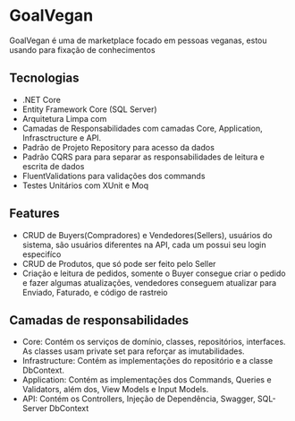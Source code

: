 # GoalVegan
GoalVegan é uma de marketplace focado em pessoas veganas, estou usando para fixação de conhecimentos


## Tecnologias

* .NET Core
* Entity Framework Core (SQL Server)
* Arquitetura Limpa com 
* Camadas de Responsabilidades com camadas Core, Application, Infrasctructure e API.
* Padrão de Projeto Repository para acesso da dados
* Padrão CQRS para para separar as responsabilidades de leitura e escrita de dados
* FluentValidations para validações dos commands
* Testes Unitários com XUnit e Moq

## Features
* CRUD de Buyers(Compradores) e Vendedores(Sellers), usuários do sistema, são usuários diferentes na API, cada um possui seu login especifíco
* CRUD de Produtos, que só pode ser feito pelo Seller
* Criação e leitura de pedidos, somente o Buyer consegue criar o pedido e fazer algumas atualizações, vendedores conseguem atualizar para Enviado, Faturado, e código de rastreio

## Camadas de responsabilidades

* Core: Contém os serviços de domínio, classes, repositórios, interfaces. As classes usam private set para reforçar as imutabilidades.
* Infrastructure: Contém as implementações do repositório e a classe DbContext.
* Application: Contém as implementações dos Commands, Queries e Validators, além dos, View Models e Input Models.
* API: Contém os Controllers, Injeção de Dependência, Swagger, SQL-Server DbContext
